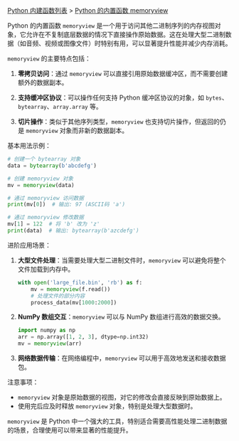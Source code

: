 [Python 内建函数列表](https://xplanc.org/primers/document/zh/02.Python/99.API%20%E5%B8%AE%E5%8A%A9%E6%89%8B%E5%86%8C/00.%E5%86%85%E5%BB%BA%E5%87%BD%E6%95%B0.md) > [Python 的内置函数 memoryview](https://xplanc.org/primers/document/zh/02.Python/EX.%E5%86%85%E5%BB%BA%E5%87%BD%E6%95%B0/EX.memoryview.md)

Python 的内置函数 `memoryview` 是一个用于访问其他二进制序列的内存视图对象，它允许在不复制底层数据的情况下直接操作原始数据。这在处理大型二进制数据（如音频、视频或图像文件）时特别有用，可以显著提升性能并减少内存消耗。

`memoryview` 的主要特点包括：
1. **零拷贝访问**：通过 `memoryview` 可以直接引用原始数据缓冲区，而不需要创建额外的数据副本。

2. **支持缓冲区协议**：可以操作任何支持 Python 缓冲区协议的对象，如 `bytes`、`bytearray`、`array.array` 等。

3. **切片操作**：类似于其他序列类型，`memoryview` 也支持切片操作，但返回的仍是 `memoryview` 对象而非新的数据副本。

基本用法示例：
```python
# 创建一个 bytearray 对象
data = bytearray(b'abcdefg')

# 创建 memoryview 对象
mv = memoryview(data)

# 通过 memoryview 访问数据
print(mv[0])  # 输出: 97 (ASCII码 'a')

# 通过 memoryview 修改数据
mv[1] = 122  # 将 'b' 改为 'z'
print(data)  # 输出: bytearray(b'azcdefg')
```

进阶应用场景：
1. **大型文件处理**：当需要处理大型二进制文件时，`memoryview` 可以避免将整个文件加载到内存中。
   ```python
   with open('large_file.bin', 'rb') as f:
       mv = memoryview(f.read())
       # 处理文件的部分内容
       process_data(mv[1000:2000])
   ```

2. **NumPy 数组交互**：`memoryview` 可以与 NumPy 数组进行高效的数据交换。
   ```python
   import numpy as np
   arr = np.array([1, 2, 3], dtype=np.int32)
   mv = memoryview(arr)
   ```

3. **网络数据传输**：在网络编程中，`memoryview` 可以用于高效地发送和接收数据包。

注意事项：
- `memoryview` 对象是原始数据的视图，对它的修改会直接反映到原始数据上。
- 使用完后应及时释放 `memoryview` 对象，特别是处理大型数据时。

`memoryview` 是 Python 中一个强大的工具，特别适合需要高性能处理二进制数据的场景，合理使用可以带来显著的性能提升。
